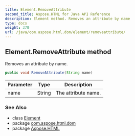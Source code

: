 ```yaml
---
title: Element.RemoveAttribute
second_title: Aspose.HTML for Java API Reference
description: Element method. Removes an attribute by name
type: docs
weight: 370
url: /java/com.aspose.html.dom/element/removeattribute/
---
```

## Element.RemoveAttribute method

Removes an attribute by name.

```java
public void RemoveAttribute(String name)
```

| Parameter | Type | Description |
| --- | --- | --- |
| name | String | The attribute name. |

### See Also

* class [Element](../)
* package [com.aspose.html.dom](../../element/)
* package [Aspose.HTML](../../../)
